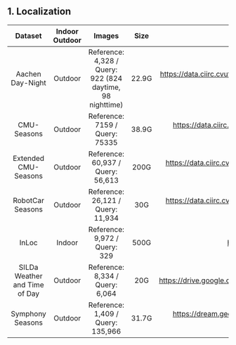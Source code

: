 ## 1. Localization

|            Dataset            | Indoor Outdoor |                          Images                           | Size  |                          Hyperlinks                          | Ground Truth |
| :---------------------------: | :------------: | :-------------------------------------------------------: | :---: | :----------------------------------------------------------: | :----------: |
|       Aachen Day-Night        |    Outdoor     | Reference: 4,328 / Query: 922 (824 daytime, 98 nighttime) | 22.9G | https://data.ciirc.cvut.cz/public/projects/2020VisualLocalization/Aachen-Day-Night/ |     True     |
|          CMU-Seasons          |    Outdoor     |              Reference: 7159 /  Query: 75335              | 38.9G | https://data.ciirc.cvut.cz/public/projects/2020VisualLocalization/CMU-Seasons/ |   Part of    |
|     Extended CMU-Seasons      |    Outdoor     |            Reference: 60,937 /  Query: 56,613             | 200G  | https://data.ciirc.cvut.cz/public/projects/2020VisualLocalization/Extended-CMU-Seasons/ |   Part of    |
|       RobotCar Seasons        |    Outdoor     |            Reference: 26,121 /  Query: 11,934             |  30G  | https://data.ciirc.cvut.cz/public/projects/2020VisualLocalization/RobotCar-Seasons/ |     True     |
|             InLoc             |     Indoor     |              Reference: 9,972 /  Query: 329               | 500G  |            http://www.ok.sc.e.titech.ac.jp/INLOC/            |     True     |
| SILDa Weather and Time of Day |    Outdoor     |             Reference: 8,334 /  Query: 6,064              |  20G  | https://drive.google.com/drive/folders/1D3EZjCzHlTrCZzUO3Z9y77BlJJRil5M6 |     True     |
|       Symphony Seasons        |    Outdoor     |            Reference: 1,409 /  Query: 135,966             | 31.7G | https://dream.georgiatech-metz.fr/research-projects/symphony-lake-dataset-2014/ |     True     |

